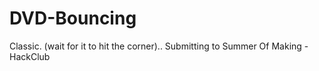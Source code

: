 # DVD-Bouncing
Classic. (wait for it to hit the corner).. Submitting to Summer Of Making - HackClub
